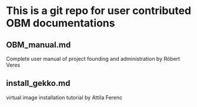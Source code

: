 # This is a git repo for user contributed OBM documentations

## OBM_manual.md
Complete user manual of project founding and administration
by Róbert Veres

## install_gekko.md
virtual image installation tutorial
by Attila Ferenc
